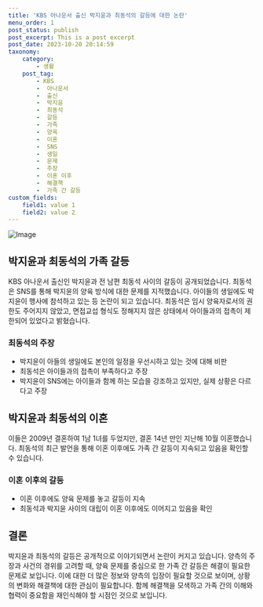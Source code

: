 ```yaml
---
title: 'KBS 아나운서 출신 박지윤과 최동석의 갈등에 대한 논란'
menu_order: 1
post_status: publish
post_excerpt: This is a post excerpt
post_date: 2023-10-20 20:14:59
taxonomy:
    category:
        - 생활
    post_tag:
        - KBS
        -  아나운서
        -  출신
        -  박지윤
        -  최동석
        -  갈등
        -  가족
        -  양육
        -  이혼
        -  SNS
        -  생일
        -  문제
        -  주장
        -  이혼 이후
        -  해결책
        -  가족 간 갈등
custom_fields:
    field1: value 1
    field2: value 2
---
```


![Image](https://imgnews.pstatic.net/image/079/2024/02/06/0003861366_001_20240206164901137.jpg?type=w647)


## 박지윤과 최동석의 가족 갈등
KBS 아나운서 출신인 박지윤과 전 남편 최동석 사이의 갈등이 공개되었습니다. 최동석은 SNS를 통해 박지윤의 양육 방식에 대한 문제를 지적했습니다. 아이들의 생일에도 박지윤이 행사에 참석하고 있는 등 논란이 되고 있습니다. 최동석은 임시 양육자로서의 권한도 주어지지 않았고, 면접교섭 형식도 정해지지 않은 상태에서 아이들과의 접촉이 제한되어 있었다고 밝혔습니다.

### 최동석의 주장
- 박지윤이 아들의 생일에도 본인의 일정을 우선시하고 있는 것에 대해 비판
- 최동석은 아이들과의 접촉이 부족하다고 주장
- 박지윤이 SNS에는 아이들과 함께 하는 모습을 강조하고 있지만, 실제 상황은 다르다고 주장

## 박지윤과 최동석의 이혼
이들은 2009년 결혼하여 1남 1녀를 두었지만, 결혼 14년 만인 지난해 10월 이혼했습니다. 최동석의 최근 발언을 통해 이혼 이후에도 가족 간 갈등이 지속되고 있음을 확인할 수 있습니다.

### 이혼 이후의 갈등
- 이혼 이후에도 양육 문제를 놓고 갈등이 지속
- 최동석과 박지윤 사이의 대립이 이혼 이후에도 이어지고 있음을 확인

## 결론
박지윤과 최동석의 갈등은 공개적으로 이야기되면서 논란이 커지고 있습니다. 양측의 주장과 사건의 경위를 고려할 때, 양육 문제를 중심으로 한 가족 간 갈등은 해결이 필요한 문제로 보입니다. 이에 대한 더 많은 정보와 양측의 입장이 필요할 것으로 보이며, 상황의 변화와 해결책에 대한 관심이 필요합니다. 함께 해결책을 모색하고 가족 간의 이해와 협력이 중요함을 재인식해야 할 시점인 것으로 보입니다.
